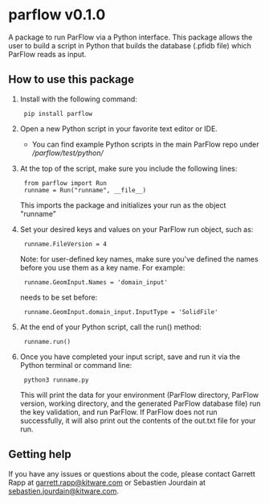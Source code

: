 # parflow v0.1.0

A package to run ParFlow via a Python interface. This package allows the user to
build a script in Python that builds the database (.pfidb file) which ParFlow
reads as input.

## How to use this package

1. Install with the following command:

        pip install parflow

2. Open a new Python script in your favorite text editor or IDE.

    - You can find example Python scripts in the main ParFlow repo under
        */parflow/test/python/*
        
        
3. At the top of the script, make sure you include the following lines:

        from parflow import Run
        runname = Run("runname", __file__)

    This imports the package and initializes your run as the object "runname"
   

4. Set your desired keys and values on your ParFlow run object, such as:

        runname.FileVersion = 4

    Note: for user-defined key names, make sure you've defined the names before
    you use them as a key name. For example:
    
        runname.GeomInput.Names = 'domain_input'
    
    needs to be set before:
    
        runname.GeomInput.domain_input.InputType = 'SolidFile'
        
        
5. At the end of your Python script, call the run() method:

        runname.run()
        

6. Once you have completed your input script, save and run it via the Python terminal
or command line:

        python3 runname.py
        
    This will print the data for your environment (ParFlow directory, ParFlow version,
    working directory, and the generated ParFlow database file) run the key validation,
    and run ParFlow. If ParFlow does not run successfully, it will also print out the 
    contents of the out.txt file for your run. 

## Getting help

If you have any issues or questions about the code, please contact Garrett Rapp
at garrett.rapp@kitware.com or Sebastien Jourdain at sebastien.jourdain@kitware.com.
